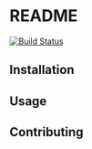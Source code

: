 README
======

[![Build Status](https://travis-ci.org/honkmobile/hm-lib-predicate.svg?branch=master)](https://travis-ci.org/honkmobile/hm-lib-predicate)

Installation
------------

Usage
-----

Contributing
------------

